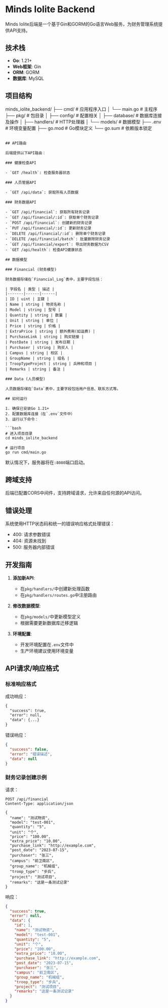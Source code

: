 # Minds Iolite Backend

Minds Iolite后端是一个基于Gin和GORM的Go语言Web服务，为财务管理系统提供API支持。

## 技术栈

- **Go**: 1.21+
- **Web框架**: Gin
- **ORM**: GORM
- **数据库**: MySQL

## 项目结构 
minds_iolite_backend/
├── cmd/ # 应用程序入口
│ └── main.go # 主程序
├── pkg/ # 包目录
│ ├── config/ # 配置相关
│ ├── database/ # 数据库连接及操作
│ ├── handlers/ # HTTP处理器
│ └── models/ # 数据模型
├── .env # 环境变量配置
├── go.mod # Go模块定义
└── go.sum # 依赖版本锁定
```

## API路由

后端提供以下API路由：

### 健康检查API

- `GET /health`: 检查服务器状态

### 人员管据API

- `GET /api/data`: 获取所有人员数据

### 财务数据API

- `GET /api/financial`: 获取所有财务记录
- `GET /api/financial/:id`: 获取单个财务记录
- `POST /api/financial`: 创建新的财务记录
- `PUT /api/financial/:id`: 更新财务记录
- `DELETE /api/financial/:id`: 删除单个财务记录
- `DELETE /api/financial/batch`: 批量删除财务记录
- `GET /api/financial/export`: 导出财务数据为CSV
- `GET /api/health`: 检查API健康状态

## 数据模型

### Financial (财务模型)

财务数据存储在`Financial_Log`表中，主要字段包括：

| 字段名 | 类型 | 描述 |
|-------|------|------|
| ID | uint | 主键 |
| Name | string | 物资名称 |
| Model | string | 型号 |
| Quantity | string | 数量 |
| Unit | string | 单位 |
| Price | string | 价格 |
| ExtraPrice | string | 额外费用(如运费) |
| PurchaseLink | string | 购买链接 |
| PostDate | string | 发布日期 |
| Purchaser | string | 购买人 |
| Campus | string | 校区 |
| GroupName | string | 组名 |
| TroopTypeProject | string | 兵种和项目 |
| Remarks | string | 备注 |

### Data (人员模型)

人员数据存储在`Data`表中，主要字段包括用户信息、联系方式等。

## 如何运行

1. 确保已安装Go 1.21+
2. 配置数据库连接（在`.env`文件中）
3. 运行以下命令：

```bash
# 进入项目目录
cd minds_iolite_backend

# 运行项目
go run cmd/main.go
```

默认情况下，服务器将在`:8080`端口启动。

## 跨域支持

后端已配置CORS中间件，支持跨域请求，允许来自任何源的API访问。

## 错误处理

系统使用HTTP状态码和统一的错误响应格式处理错误：

- 400: 请求参数错误
- 404: 资源未找到
- 500: 服务器内部错误

## 开发指南

1. **添加新API**:
   - 在`pkg/handlers/`中创建新处理函数
   - 在`pkg/handlers/routes.go`中注册路由

2. **修改数据模型**:
   - 在`pkg/models/`中更新模型定义
   - 根据需要更新数据库迁移逻辑

3. **环境配置**:
   - 开发环境配置在`.env`文件中
   - 生产环境建议使用环境变量

## API请求/响应格式

### 标准响应格式

成功响应：
```json:minds_iolite_backend/README.md
{
  "success": true,
  "error": null,
  "data": {...}
}
```

错误响应：
```json
{
  "success": false,
  "error": "错误描述",
  "data": null
}
```

### 财务记录创建示例

请求：
```
POST /api/financial
Content-Type: application/json

{
  "name": "测试物资",
  "model": "test-001",
  "quantity": "5",
  "unit": "个",
  "price": "100.00",
  "extra_price": "10.00",
  "purchase_link": "http://example.com",
  "post_date": "2023-07-15",
  "purchaser": "张三",
  "campus": "前卫南区",
  "group_name": "机械组",
  "troop_type": "步兵",
  "project": "测试项目",
  "remarks": "这是一条测试记录"
}
```

响应：
```json
{
  "success": true,
  "error": null,
  "data": {
    "id": 1,
    "name": "测试物资",
    "model": "test-001",
    "quantity": "5",
    "unit": "个",
    "price": "100.00",
    "extra_price": "10.00",
    "purchase_link": "http://example.com",
    "post_date": "2023-07-15",
    "purchaser": "张三",
    "campus": "前卫南区",
    "group_name": "机械组",
    "troop_type": "步兵",
    "project": "测试项目",
    "remarks": "这是一条测试记录"
  }
}
```